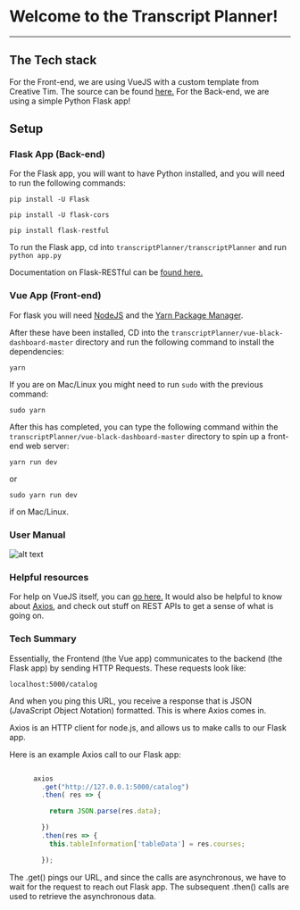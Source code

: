 # Welcome to the Transcript Planner!

-------------------------------------------------------------
## The Tech stack

For the Front-end, we are using VueJS with a custom template from Creative Tim.  The source can be found [here.](https://www.creative-tim.com/product/vue-black-dashboard?affiliate_id=104113&ref=madewithvuejs.com#)
For the Back-end, we are using a simple Python Flask app!

## Setup

### Flask App (Back-end)
For the Flask app, you will want to have Python installed, and you will need to run the following commands:

```pip install -U Flask```

```pip install -U flask-cors```

```pip install flask-restful```

To run the Flask app, cd into ```transcriptPlanner/transcriptPlanner``` and run ```python app.py``` 

Documentation on Flask-RESTful can be [found here.](https://flask-restful.readthedocs.io/en/latest/)

### Vue App (Front-end)

For flask you will need [NodeJS](https://nodejs.org/en/) and  the [Yarn Package Manager](https://yarnpkg.com/en/).

After these have been installed, CD into the ```transcriptPlanner/vue-black-dashboard-master``` directory and run the following command to install the dependencies:

```yarn```

If you are on Mac/Linux you might need to run ```sudo``` with the previous command:

```sudo yarn```

After this has completed, you can type the following command within the ```transcriptPlanner/vue-black-dashboard-master``` directory to spin up a front-end web server:

```yarn run dev```

or 

```sudo yarn run dev```

if on Mac/Linux.

### User Manual

![alt text](choosefile.png "Title")

### Helpful resources

For help on VueJS itself, you can [go here.](https://vuejs.org/v2/guide/)  It would also be helpful to know about [Axios](https://medium.com/codingthesmartway-com-blog/getting-started-with-axios-166cb0035237), and check out stuff on REST APIs to get a sense of what is going on.

### Tech Summary

Essentially, the Frontend (the Vue app) communicates to the backend (the Flask app) by sending HTTP Requests.  These requests look like:

```localhost:5000/catalog```

And when you ping this URL, you receive a response that is JSON (*J*ava*S*cript *O*bject *N*otation) formatted.  This is where Axios comes in.

Axios is an HTTP client for node.js, and allows us to make calls to our Flask app.

Here is an example Axios call to our Flask app:

```javascript

      axios
        .get("http://127.0.0.1:5000/catalog")
        .then( res => {

          return JSON.parse(res.data);

        })
        .then(res => {
          this.tableInformation['tableData'] = res.courses;

        });
```

The .get() pings our URL, and since the calls are asynchronous, we have to wait for the request to reach out Flask app.  The subsequent .then() calls are used to retrieve the asynchronous data.